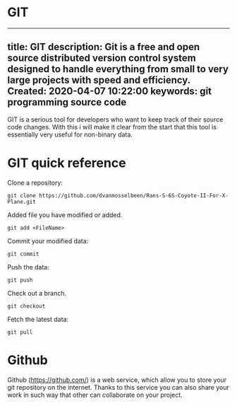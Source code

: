 # GIT
---
title: GIT
description: Git is a free and open source distributed version control system designed to handle everything from small to very large projects with speed and efficiency. 
Created: 2020-04-07 10:22:00
keywords: git programming source code
---

GIT is a serious tool for developers who want to keep track of their source code changes. With this i will make it clear from the start that this tool is essentially very useful for non-binary data.

# GIT quick reference

Clone a repository:

	git clone https://github.com/dvanmosselbeen/Rans-S-6S-Coyote-II-For-X-Plane.git

Added file you have modified or added.

	git add <FileName>

Commit your modified data:

	git commit

Push the data:

	git push

Check out a branch.

	git checkout
	
Fetch the latest data:

	git pull

# Github

Github (https://github.com/) is a web service, which allow you to store your git repository on the internet. Thanks to this service you can also share your work in such way that other can collaborate on your project.